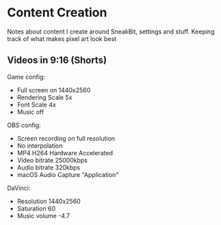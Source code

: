 # Content Creation
Notes about content I create around SneakBit, settings and stuff.
Keeping track of what makes pixel art look best

## Videos in 9:16 (Shorts)
Game config:
- Full screen on 1440x2560
- Rendering Scale 5x
- Font Scale 4x
- Music off

OBS config:
- Screen recording on full resolution
- No interpolation
- MP4 H264 Hardware Accelerated
- Video bitrate 25000kbps
- Audio bitrate 320kbps
- macOS Audio Capture "Application"

DaVinci:
- Resolution 1440x2560
- Saturation 60
- Music volume -4.7